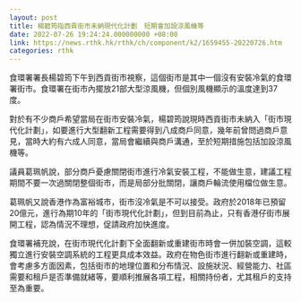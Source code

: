 ```yaml
---
layout: post
title: 楊碧筠指西貢街市未納現代化計劃　短期會加設涼風機等
date: 2022-07-26 19:24:24.000000000 +08:00
link: https://news.rthk.hk/rthk/ch/component/k2/1659455-20220726.htm
categories: rthk
---
```


食環署署長楊碧筠下午到西貢街市視察，這個街市是其中一個沒有安裝冷氣的食環署街市。食環署在街市內擺放21部大型涼風機，但個別風機顯示的溫度達到37度。

對於有不少商戶希望當局在街市安裝冷氣，楊碧筠說現時西貢街市未納入「街市現代化計劃」，如要進行大型翻新工程需要得到八成商戶同意，幾年前曾問過商戶意見，當時大約有六成人同意，當局會繼續與商戶溝通，至於短期措施包括加設涼風機等。

議員葛珮帆說，部分商戶憂慮關閉街市進行冷氣安裝工程，不能做生意，建議工程期間不要一次過關閉整個街市，而是局部分批關閉，讓商戶輪流使用檔位做生意。

葛珮帆又說香港作為富裕城市，街市沒冷氣是不可以接受。政府於2018年已預留20億元，進行為期10年的「街市現代化計劃」，但到目前為止，只有香港仔街市展開工程，認為情況不理想，促請政府加快進度。

食環署補充說，在街市現代化計劃下全面翻新或重建街市時會一併加裝空調，這較獨立進行安裝空調系統的工程更具成本效益。政府在物色街市進行翻新或重建時，會考慮多方面因素，包括街市的地理位置和分布情況、設施狀況、經營能力、社區需要和租戶是否準備就緒等，要順利推展各項工程，相關持份者，尤其租戶的支持至為重要。
